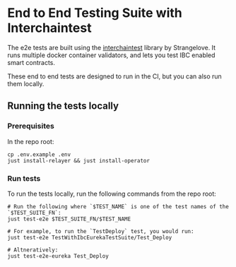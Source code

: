 # End to End Testing Suite with Interchaintest

The e2e tests are built using the [interchaintest](https://github.com/strangelove-ventures/interchaintest) library by Strangelove. It runs multiple docker container validators, and lets you test IBC enabled smart contracts.

These end to end tests are designed to run in the CI, but you can also run them locally.

## Running the tests locally

### Prerequisites

In the repo root:

```
cp .env.example .env
just install-relayer && just install-operator
```

### Run tests

To run the tests locally, run the following commands from the repo root:

```shell
# Run the following where `$TEST_NAME` is one of the test names of the `$TEST_SUITE_FN`:
just test-e2e $TEST_SUITE_FN/$TEST_NAME

# For example, to run the `TestDeploy` test, you would run:
just test-e2e TestWithIbcEurekaTestSuite/Test_Deploy

# Altneratively:
just test-e2e-eureka Test_Deploy
```
